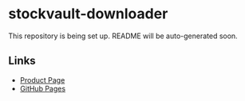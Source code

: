 # stockvault-downloader

This repository is being set up. README will be auto-generated soon.

## Links
- [Product Page](https://serp.ly/stockvault-downloader)
- [GitHub Pages](https://serpapps.github.io/stockvault-downloader)
